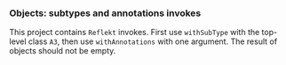 ### Objects: subtypes and annotations invokes

This project contains `Reflekt` invokes. 
First use `withSubType` with the top-level class `A3`, 
then use `withAnnotations` with one argument. The result of objects should not be empty.
